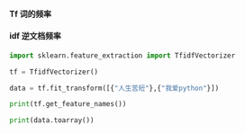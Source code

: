 #### Tf 词的频率

#### idf 逆文档频率

```python
import sklearn.feature_extraction import TfidfVectorizer

tf = TfidfVectorizer()

data = tf.fit_transform([{"人生苦短"},{"我爱python"}])

print(tf.get_feature_names())

print(data.toarray())
```
